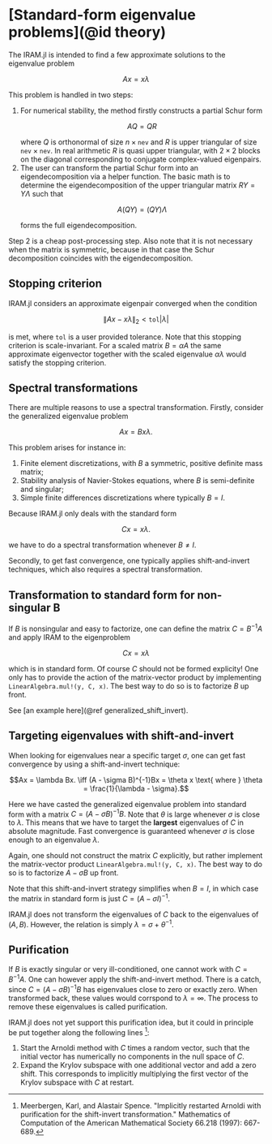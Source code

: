 # [Standard-form eigenvalue problems](@id theory)

The IRAM.jl is intended to find a few approximate solutions to the eigenvalue 
problem

```math
Ax = x \lambda
```

This problem is handled in two steps:

1. For numerical stability, the method firstly constructs a partial Schur form
   ```math
   AQ = QR
   ```
   where $Q$ is orthonormal of size $n \times \texttt{nev}$ and $R$ is upper 
   triangular of size $\texttt{nev} \times \texttt{nev}.$ In real arithmetic $R$
   is quasi upper triangular, with $2 \times 2$ blocks on the diagonal 
   corresponding to conjugate complex-valued eigenpairs.
2. The user can transform the partial Schur form into an eigendecomposition via
   a helper function. The basic math is to determine the eigendecomposition of
   the upper triangular matrix $RY = Y\Lambda$ such that
   ```math
   A(QY) = (QY)\Lambda
   ```
   forms the full eigendecomposition.

Step 2 is a cheap post-processing step. Also note that it is not necessary when 
the matrix is symmetric, because in that case the Schur decomposition coincides 
with the eigendecomposition.

## Stopping criterion
IRAM.jl considers an approximate eigenpair converged when the condition

```math
\|Ax - x\lambda\|_2 < \texttt{tol}|\lambda|
```

is met, where `tol` is a user provided tolerance. Note that this stopping 
criterion is scale-invariant. For a scaled matrix $B = \alpha A$ the same 
approximate eigenvector together with the scaled eigenvalue $\alpha\lambda$ 
would satisfy the stopping criterion.

## Spectral transformations

There are multiple reasons to use a spectral transformation. Firstly, consider
the generalized eigenvalue problem

```math
Ax = Bx\lambda.
```

This problem arises for instance in:

1. Finite element discretizations, with $B$ a symmetric, positive definite mass 
   matrix;
2. Stability analysis of Navier-Stokes equations, where $B$ is semi-definite 
   and singular;
3. Simple finite differences discretizations where typically $B = I.$

Because IRAM.jl only deals with the standard form

```math
Cx = x\lambda.
```
we have to do a spectral transformation whenever $B \neq I.$ 

Secondly, to get fast convergence, one typically applies shift-and-invert 
techniques, which also requires a spectral transformation.

## Transformation to standard form for non-singular B
If $B$ is nonsingular and easy to factorize, one can define the matrix $C = B^{-1}A$
and apply IRAM to the eigenproblem

```math
Cx = x\lambda
```

which is in standard form. Of course $C$ should not be formed explicity! One only
has to provide the action of the matrix-vector product by implementing
`LinearAlgebra.mul!(y, C, x)`. The best way to do so is to factorize $B$ up front.

See [an example here](@ref generalized_shift_invert).

## Targeting eigenvalues with shift-and-invert
When looking for eigenvalues near a specific target $\sigma$, one can get fast 
convergence by using a shift-and-invert technique:

```math
Ax = \lambda Bx. \iff (A - \sigma B)^{-1}Bx = \theta x \text{ where } \theta = \frac{1}{\lambda - \sigma}.
```

Here we have casted the generalized eigenvalue problem into standard form with a
matrix $C = (A - \sigma B)^{-1}B.$ Note that $\theta$ is large whenever $\sigma$
is close to $\lambda$. This means that we have to target the **largest** 
eigenvalues of $C$ in absolute magnitude. Fast convergence is guaranteed 
whenever $\sigma$ is close enough to an eigenvalue $\lambda$.

Again, one should not construct the matrix $C$ explicitly, but rather implement
the matrix-vector product `LinearAlgebra.mul!(y, C, x)`. The best way to do so
is to factorize $A - \sigma B$ up front.

Note that this shift-and-invert strategy simplifies when $B = I,$ in which case
the matrix in standard form is just $C = (A - \sigma I)^{-1}.$

IRAM.jl does not transform the eigenvalues of $C$ back to the eigenvalues of
$(A, B).$ However, the relation is simply $\lambda = \sigma + \theta^{-1}$.

## Purification

If $B$ is exactly singular or very ill-conditioned, one cannot work with 
$C = B^{-1}A$. One can however apply the shift-and-invert method. There is a 
catch, since $C = (A - \sigma B)^{-1}B$ has eigenvalues close to zero
or exactly zero. When transformed back, these values would corrspond to 
$\lambda = \infty.$ The process to remove these eigenvalues is called 
purification.

IRAM.jl does not yet support this purification idea, but it could in principle
be put together along the following lines [^MLA]:
1. Start the Arnoldi method with $C$ times a random vector, such that the 
   initial vector has numerically no components in the null space of $C$.
2. Expand the Krylov subspace with one additional vector and add a zero shift.
   This corresponds to implicitly multiplying the first vector of the Krylov
   subspace with $C$ at restart.

[^MLA]: Meerbergen, Karl, and Alastair Spence. "Implicitly restarted Arnoldi with purification for the shift-invert transformation." Mathematics of Computation of the American Mathematical Society 66.218 (1997): 667-689.